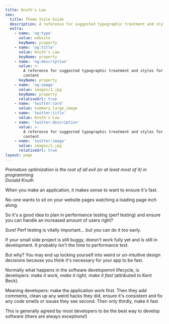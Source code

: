 ```yaml
---
title: Knuth's Law
seo:
  title: Theme Style Guide
  description: A reference for suggested typographic treatment and styles for your content
  extra:
    - name: 'og:type'
      value: website
      keyName: property
    - name: 'og:title'
      value: Knuth's Law
      keyName: property
    - name: 'og:description'
      value: >-
        A reference for suggested typographic treatment and styles for your
        content
      keyName: property
    - name: 'og:image'
      value: images/1.jpg
      keyName: property
      relativeUrl: true
    - name: 'twitter:card'
      value: summary_large_image
    - name: 'twitter:title'
      value: Knuth's Law
    - name: 'twitter:description'
      value: >-
        A reference for suggested typographic treatment and styles for your
        content
    - name: 'twitter:image'
      value: images/1.jpg
      relativeUrl: true
layout: page
---
```


*Premature optimization is the root of all evil (or at least most of it) in programming*  
*Donald Knuth*

When you make an application, it makes sense to want to ensure it's fast.

No-one wants to sit on your website pages watching a loading page inch along.

So it's a good idea to plan in performance testing (perf testing) and ensure you can handle an increased amount of users right?

Sure! Perf testing is vitally important... but you can do it too early.

If your small side project is still buggy, doesn't work fully yet and is still in development. It probably isn't the time to performance test.

But why? You may end up locking yourself into weird or un-intuitive design decisions because you think it's necessary for your app to be fast.

Normally what happens in the software developemnt lifecycle, is developers: *make it work, make it right, make it fast* (attributed to Kent Beck).

Meaning developers: make the application work first. Then they add comments, clean up any weird hacks they did, ensure it's consistent and fix any code smells or issues they see second. Then only thirdly, make it fast.

This is generally agreed by most developers to be the best way to develop software (there are always exceptions!)